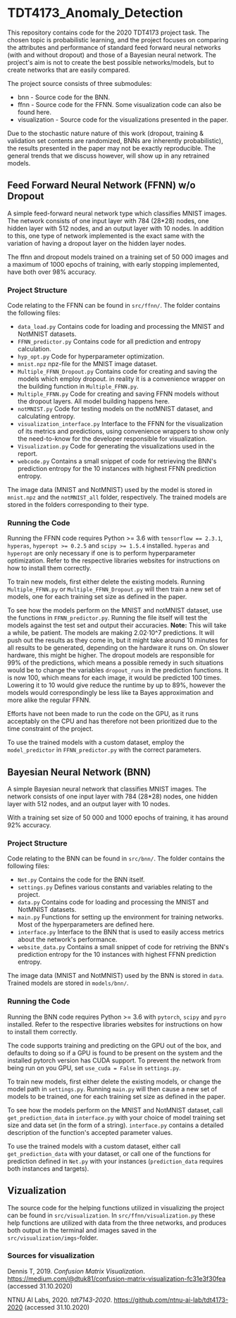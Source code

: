 # TDT4173_Anomaly_Detection

This repository contains code for the 2020 TDT4173 project task. The chosen topic is probabilistic learning, and the project focuses on comparing the attributes and performance of standard feed forward neural networks (with and without dropout) and those of a Bayesian neural network. The project's aim is not to create the best possible networks/models, but to create networks that are easily compared.

The project source consists of three submodules:
* bnn - Source code for the BNN.
* ffnn - Source code for the FFNN. Some visualization code can also be found here.
* visualization - Source code for the visualizations presented in the paper.

Due to the stochastic nature nature of this work (dropout, training & validation set contents are randomized, BNNs are inherently probabilistic), the results presented in the paper may not be exactly reproducible. The general trends that we discuss however, will show up in any retrained models.


## Feed Forward Neural Network (FFNN) w/o Dropout

A simple feed-forward neural network type which classifies MNIST images. The network consists of one input layer with 784 (28*28) nodes, one hidden layer with 512 nodes, and an output layer with 10 nodes.
In addition to this, one type of network implemented is the exact same with the variation of having a dropout layer on the hidden layer nodes.

The ffnn and dropout models trained on a training set of 50 000 images and a maximum of 1000 epochs of training, with early stopping implemented, have both over 98% accuracy.

### Project Structure
Code relating to the FFNN can be found in `src/ffnn/`. The folder contains the following files:
* `data_load.py` Contains code for loading and processing the MNIST and NotMNIST datasets.
* `FFNN_predictor.py` Contains code for all prediction and entropy calculation.
* `hyp_opt.py` Code for hyperparameter optimization.  
* `mnist.npz` npz-file for the MNIST image dataset.
* `Multiple_FFNN_Dropout.py` Contains code for creating and saving the models which employ dropout. in reality it is a convenience wrapper on the building function in `Multiple_FFNN.py`.
* `Multiple_FFNN.py`  Code for creating and saving FFNN models without the dropout layers. All model building happens here.
* `notMNIST.py` Code for testing models on the notMNIST dataset, and calculating entropy.
* `visualization_interface.py` Interface to the FFNN for the visualization of its metrics and predictions, using convenience wrappers to show only the need-to-know for the developer responsible for visualization.
* `Visualization.py` Code for generating the visualizations used in the report.
* `webcode.py` Contains a small snippet of code for retrieving the BNN's prediction entropy for the 10 instances with highest FFNN prediction entropy.

The image data (MNIST and NotMNIST) used by the model is stored in `mnist.npz` and the `notMNIST_all` folder, respectively. The trained models are stored in the folders corresponding to their type.

### Running the Code
Running the FFNN code requires Python >= 3.6 with `tensorflow == 2.3.1`, `hyperas`, `hyperopt >= 0.2.5` and `scipy >= 1.5.4` installed. `hyperas` and `hyperopt` are only necessary if one is to perform hyperparameter optimization. Refer to the respective libraries websites for instructions on how to install them correctly.

To train new models, first either delete the existing models. Running `Multiple_FFNN.py` or `Multiple_FFNN_Dropout.py` will then train a new set of models, one for each training set size as defined in the paper.

To see how the models perform on the MNIST and notMNIST dataset, use the functions in `FFNN_predictor.py`. Running the file itself will test the models against the test set and output their accuracies. **Note:** This will take a while, be patient. The models are making 2.02·10^7 predictions. It will push out the results as they come in, but it might take around 10 minutes for all results to be generated, depending on the hardware it runs on. On slower hardware, this might be higher. The dropout models are responsible for 99% of the predictions, which means a possible remedy in such situations would be to change the variables `dropout_runs` in the prediction functions. It is now 100, which means for each image, it would be predicted 100 times. Lowering it to 10 would give reduce the runtime by up to 89%, however the models would correspondingly be less like ta Bayes approximation and more alike the regular FFNN. 

Efforts have not been made to run the code on the GPU, as it runs acceptably on the CPU and has therefore not been prioritized due to the time constraint of the project.

To use the trained models with a custom dataset, employ the `model_predictor` in `FFNN_predictor.py` with the correct parameters.


## Bayesian Neural Network (BNN)

A simple Bayesian neural network that classifies MNIST images. The network consists of one input layer with 784 (28*28) nodes, one hidden layer with 512 nodes, and an output layer with 10 nodes. 

With a training set size of 50 000 and 1000 epochs of training, it has around 92% accuracy. 

### Project Structure
Code relating to the BNN can be found in `src/bnn/`. The folder contains the following files:
* `Net.py` Contains the code for the BNN itself. 
* `settings.py` Defines various constants and variables relating to the project.
* `data.py` Contains code for loading and processing the MNIST and NotMNIST datasets. 
* `main.py` Functions for setting up the environment for training networks. Most of the hyperparameters are defined here. 
* `interface.py` Interface to the BNN that is used to easily access metrics about the network's performance.
* `website_data.py` Contains a small snippet of code for retriving the BNN's prediction entropy for the 10 instances with highest FFNN prediction entropy.

The image data (MNIST and NotMNIST) used by the BNN is stored in `data`. Trained models are stored in `models/bnn/`. 

### Running the Code
Running the BNN code requires Python >= 3.6 with `pytorch`, `scipy` and `pyro` installed. Refer to the respective libraries websites for instructions on how to install them correctly. 

The code supports training and predicting on the GPU out of the box, and defaults to doing so if a GPU is found to be present on the system and the installed pytorch version has CUDA support. To prevent the network from being run on you GPU, set `use_cuda = False` in `settings.py`.

To train new models, first either delete the existing models, or change the model path in `settings.py`. Running `main.py` will then cause a new set of models to be trained, one for each training set size as defined in the paper. 

To see how the models perform on the MNIST and NotMNIST dataset, call `get_prediction_data` in `interface.py` with your choice of model training set size and data set (in the form of a string). `interface.py` contains a detailed description of the function's accepted parameter values. 

To use the trained models with a custom dataset, either call `get_prediction_data` with your dataset, or call one of the functions for prediction defined in `Net.py` with your instances (`prediction_data` requires both instances and targets).

## Vizualization
The source code for the helping functions utilized in visualizing the project
can be found in `src/visualization`. In `src/ffnn/visualization.py` these 
help functions are utilized with data from the three networks, and produces
both output in the terminal and images saved in the `src/visualization/imgs`-folder.

### Sources for visualization

Dennis T, 2019. _Confusion Matrix Visualization_. https://medium.com/@dtuk81/confusion-matrix-visualization-fc31e3f30fea (accessed 31.10.2020)

NTNU AI Labs, 2020. _tdt7143-2020_. https://github.com/ntnu-ai-lab/tdt4173-2020 (accessed 31.10.2020)

